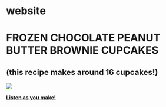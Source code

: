 # website
<html>
<head>
  <h1> FROZEN CHOCOLATE PEANUT BUTTER BROWNIE CUPCAKES </h1>
  <h2> (this recipe makes around 16 cupcakes!) </h2>
  <img src= "https://mail.google.com/mail/u/0?ui=2&ik=db4e974acc&attid=0.3&permmsgid=msg-a:r-5693632500245815336&th=183a2094a3743a1f&view=att&disp=safe&realattid=f_l8tx4c4h4">  </img>
<style> 
body {
 <img src= "[https://cdn.kastatic.org/third_party/javascript-khansrc/live-editor/build/images/avatars/aqualine-sapling.png](https://mail.google.com/mail/u/0?ui=2&ik=db4e974acc&attid=0.5&permmsgid=msg-a:r-5693632500245815336&th=183a2094a3743a1f&view=att&disp=safe&realattid=f_l8tx4c3u2)">  </img>
  <p1> The Ingredients that you'll need are: </p1>
      <ul>
        <li> 1/2 a cup of Powdered Sugar </li>
        <li> Around 8 Hershey's chocolate bars </li>
        <li> Brownies (any kind) </li>
        <li> 1 & 1/2 cup of Peanut butter (preferably the creamy, smooth kind) </li>
        <li> Cupcake wrappes + pan </li>
        
        <h3> STEPS </h3>
        <li> Bake your brownies, the ingrredients tend to be on the boxed versions. DO NOT START ON CUPCAKES TILL YOUR BROWNIES ARE COMPLETELY COOL. </li>
        <li> Mix the powdered sugar and peanut butter together to create a less sticky consistency. This will make it easier to stay in the cupcake, while also decreasing the strong taste of the peanut butter </li>
        <li> Melt your chocolate into a big bowl </li>
        <li> Get out your cupcake wrappers and set them out into your cupcake pan </li>
        <li> Now that all your ingredients are ready, you layer them in the cupcake wrapper! First, a small layer of chocolate, then a spoonful of brownie. What I tend to do is roll the brownie into a ball, then flatten, so it creates a nice even layer. After layering the brownie atop the chocolate, add in your peanut butter. The amount varies with how much you enjoy peanut butter, and it is important to keep in mind that peanut butter has a strong flavor. I don't have exact measurements for how much I put, but usually a generous amount, since there's <strong> a lot </strong> of chocolate. Once you finish with the peanut butter, you top off your cupcake with a nice layer of your chocolate, and then pop them in the freezer. These freeze in usually thirty minutes, and then they are ready to enjoy! </li>
    </ul>
  background-image: url("[https://mail.google.com/mail/u/0?ui=2&ik=db4e974acc&attid=0.1&permmsgid=msg-a:r-5693632500245815336&th=183a2094a3743a1f&view=att&disp=safe&realattid=f_l8tx4c360](https://s11.favim.com/orig/7/777/7772/77727/aesthetic-background-yellow-Favim.com-7772795.jpg)");
  background-color: #90EE90;
}
</style>
</head>
<body>
<a href="[https://www.youtube.com/watch?v=dQw4w9WgXcQ](https://youtu.be/MYPVQccHhAQ)"> <strong> Listen as you make! </strong> </a>
</body>
</html>
